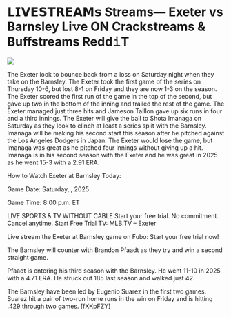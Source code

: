 # 𝗟𝗜𝗩𝗘𝗦𝗧𝗥𝗘𝗔𝗠𝘀 Streams— Exeter vs Barnsley Li𝚟e ON Crackstreams & Buffstreams Redd𝚒T  
  
  
[![](https://i.imgur.com/qSNzIqt.png)](https://movie.rssnews.media/IJAyEutlq.php)  
  
The Exeter look to bounce back from a loss on Saturday night when they take on the Barnsley. The Exeter took the first game of the series on Thursday 10-6, but lost 8-1 on Friday and they are now 1-3 on the season. The Exeter scored the first run of the game in the top of the second, but gave up two in the bottom of the inning and trailed the rest of the game. The Exeter managed just three hits and Jameson Taillon gave up six runs in four and a third innings. The Exeter will give the ball to Shota Imanaga on Saturday as they look to clinch at least a series split with the Barnsley. Imanaga will be making his second start this season after he pitched against the Los Angeles Dodgers in Japan. The Exeter would lose the game, but Imanaga was great as he pitched four innings without giving up a hit. Imanaga is in his second season with the Exeter and he was great in 2025 as he went 15-3 with a 2.91 ERA.

How to Watch Exeter at Barnsley Today:

Game Date: Saturday, , 2025

Game Time: 8:00 p.m. ET

LIVE SPORTS & TV WITHOUT CABLE
Start your free trial. No commitment. Cancel anytime.
Start Free Trial
TV: MLB.TV – Exeter

Live stream the Exeter at Barnsley game on Fubo: Start your free trial now!

The Barnsley will counter with Brandon Pfaadt as they try and win a second straight game.

Pfaadt is entering his third season with the Barnsley. He went 11-10 in 2025 with a 4.71 ERA. He struck out 185 last season and walked just 42.

The Barnsley have been led by Eugenio Suarez in the first two games. Suarez hit a pair of two-run home runs in the win on Friday and is hitting .429 through two games. [fXKpFZY]